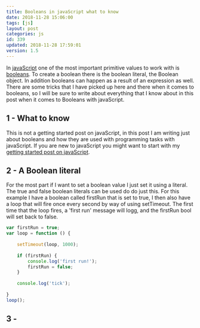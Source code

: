```yaml
---
title: Booleans in javaScript what to know
date: 2018-11-28 15:06:00
tags: [js]
layout: post
categories: js
id: 339
updated: 2018-11-28 17:59:01
version: 1.5
---
```


In [javaScript](https://en.wikipedia.org/wiki/JavaScript) one of the most important primitive values to work with is [booleans](https://developer.mozilla.org/en-US/docs/Web/JavaScript/Reference/Global_Objects/Boolean). To create a boolean there is the boolean literal, the Boolean object. In addition booleans can happen as a result of an expression as well. There are some tricks that I have picked up here and there when it comes to booleans, so I will be sure to write about everything that I know about in this post when it comes to Booleans with javaScript.

<!-- more -->

## 1 - What to know

This is not a getting started post on javaScript, in this post I am writing just about booleans and how they are used with programming tasks with javaScript. If you are new to javaScript you might want to start with my [getting started post on javaScript](/2018/11/27/js-getting-started/).

## 2 - A Boolean literal

For the most part if I want to set a boolean value I just set it using a literal. The true and false boolean literals can be used do do just this. For this example I have a boolean called firstRun that is set to true, I then also have a loop that will fire once every second by way of using setTimeout. The first time that the loop fires, a 'first run' message will logg, and the firstRun bool will set back to false.

```js
var firstRun = true;
var loop = function () {
 
    setTimeout(loop, 1000);
 
    if (firstRun) {
        console.log('first run!');
        firstRun = false;
    }
 
    console.log('tick');
 
}
loop();
```

## 3 - 

